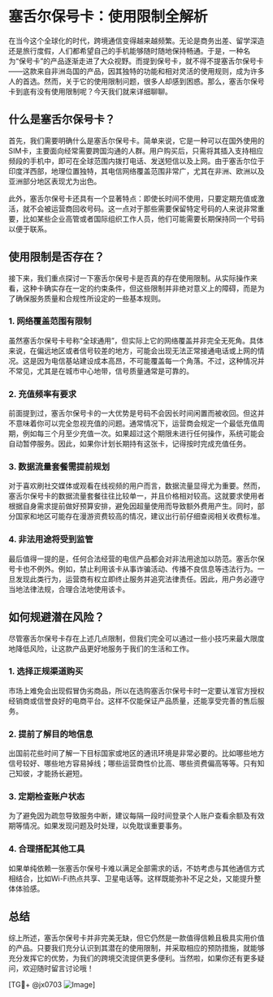 # 塞舌尔保号卡：使用限制全解析

在当今这个全球化的时代，跨境通信变得越来越频繁。无论是商务出差、留学深造还是旅行度假，人们都希望自己的手机能够随时随地保持畅通。于是，一种名为“保号卡”的产品逐渐走进了大众视野。而提到保号卡，就不得不提塞舌尔保号卡——这款来自非洲岛国的产品，因其独特的功能和相对灵活的使用规则，成为许多人的首选。然而，关于它的使用限制问题，很多人却感到困惑。那么，塞舌尔保号卡到底有没有使用限制呢？今天我们就来详细聊聊。

## 什么是塞舌尔保号卡？

首先，我们需要明确什么是塞舌尔保号卡。简单来说，它是一种可以在国外使用的SIM卡，主要面向经常需要跨国沟通的人群。用户购买后，只需将其插入支持相应频段的手机中，即可在全球范围内拨打电话、发送短信以及上网。由于塞舌尔位于印度洋西部，地理位置独特，其电信网络覆盖范围非常广，尤其在非洲、欧洲以及亚洲部分地区表现尤为出色。

此外，塞舌尔保号卡还具有一个显著特点：即使长时间不使用，只要定期充值或激活，就不会被运营商回收号码。这一点对于那些需要保留特定号码的人来说非常重要，比如某些企业高管或者国际组织工作人员，他们可能需要长期保持同一个号码以便于联系。

## 使用限制是否存在？

接下来，我们重点探讨一下塞舌尔保号卡是否真的存在使用限制。从实际操作来看，这种卡确实存在一定的约束条件，但这些限制并非绝对意义上的障碍，而是为了确保服务质量和合规性所设定的一些基本规则。

### 1. 网络覆盖范围有限制
虽然塞舌尔保号卡号称“全球通用”，但实际上它的网络覆盖并非完全无死角。具体来说，在偏远地区或者信号较差的地方，可能会出现无法正常接通电话或上网的情况。这是因为电信基站建设成本高昂，不可能覆盖每一个角落。不过，这种情况并不常见，尤其是在城市中心地带，信号质量通常是可靠的。

### 2. 充值频率有要求
前面提到过，塞舌尔保号卡的一大优势是号码不会因长时间闲置而被收回。但这并不意味着你可以完全忽视充值的问题。通常情况下，运营商会规定一个最低充值周期，例如每三个月至少充值一次。如果超过这个期限未进行任何操作，系统可能会自动暂停服务。因此，如果你计划长期持有这张卡，记得按时完成充值任务。

### 3. 数据流量套餐需提前规划
对于喜欢刷社交媒体或观看在线视频的用户而言，数据流量显得尤为重要。然而，塞舌尔保号卡的数据流量套餐往往比较单一，并且价格相对较高。这就要求使用者根据自身需求提前做好预算安排，避免因超量使用而导致额外费用产生。同时，部分国家和地区可能存在漫游资费较高的情况，建议出行前仔细查阅相关收费标准。

### 4. 非法用途将受到监管
最后值得一提的是，任何合法经营的电信产品都会对非法用途加以防范。塞舌尔保号卡也不例外。例如，禁止利用该卡从事诈骗活动、传播不良信息等违法行为。一旦发现此类行为，运营商有权立即终止服务并追究法律责任。因此，用户务必遵守当地法律法规，合理合法地使用该卡。

## 如何规避潜在风险？

尽管塞舌尔保号卡存在上述几点限制，但我们完全可以通过一些小技巧来最大限度地降低风险，让这款产品更好地服务于我们的生活和工作。

### 1. 选择正规渠道购买
市场上难免会出现假冒伪劣商品，所以在选购塞舌尔保号卡时一定要认准官方授权经销商或信誉良好的电商平台。这样不仅能保证产品质量，还能享受完善的售后服务。

### 2. 提前了解目的地信息
出国前花些时间了解一下目标国家或地区的通讯环境是非常必要的。比如哪些地方信号较好、哪些地方容易掉线；哪些运营商性价比高、哪些资费偏高等等。只有知己知彼，才能扬长避短。

### 3. 定期检查账户状态
为了避免因为疏忽导致服务中断，建议每隔一段时间登录个人账户查看余额及有效期等情况。如果发现问题及时处理，以免耽误重要事务。

### 4. 合理搭配其他工具
如果单纯依赖一张塞舌尔保号卡难以满足全部需求的话，不妨考虑与其他通信方式相结合，比如Wi-Fi热点共享、卫星电话等。这样既能弥补不足之处，又能提升整体体验感。

## 总结

综上所述，塞舌尔保号卡并非完美无缺，但它仍然是一款值得信赖且极具实用价值的产品。只要我们充分认识到其潜在的使用限制，并采取相应的预防措施，就能够充分发挥它的优势，为我们的跨境交流提供更多便利。当然啦，如果你还有更多疑问，欢迎随时留言讨论哦！

[TG💪+ @jx0703 ![Image](https://github.com/user-attachments/assets/dbca1d08-cadb-493c-b0ec-ad6f7a83f270)]